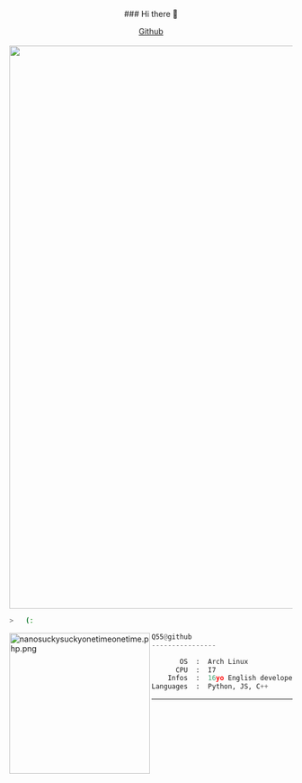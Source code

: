 <p align="center">
### Hi there 👋
  <p align="center">
  <a href="https://github.com/q55">Github</a><br><br>
  <img src="https://cdn.discordapp.com/attachments/975036883958636557/975080429197590618/tumblr_00fca58e088e62fee1268fba5e7196d0_ab2ffa4a_500.webp" width="1000">
  </p>

```bash
>   (:
```

<img src="[https://camo.githubusercontent.com/5256f260dc380bcb09bf91ba68ddcbd1e7356068e60eecfbad78133ad67a7ff5/68747470733a2f2f737465616d75736572696d616765732d612e616b616d616968642e6e65742f7567632f3933393436353037323037393333373639392f413434413244323442423938373236374632364335363434304635314130423436383438313232322f](https://tenor.com/view/hisoka-hunter-x-hunter-hxh-anime-aura-gif-17602951)" align="left" alt="nanosuckysuckyonetimeonetime.php.png" width="250" height="250">

```py
Q55@github
----------------

       OS  :  Arch Linux
      CPU  :  I7
    Infos  :  16yo English developer!
Languages  :  Python, JS, C++
```
<hr>
